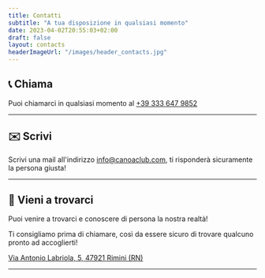 ```yaml
---
title: Contatti
subtitle: "A tua disposizione in qualsiasi momento"
date: 2023-04-02T20:55:03+02:00
draft: false
layout: contacts
headerImageUrl: "/images/header_contacts.jpg"
---
```


## 📞 Chiama
Puoi chiamarci in qualsiasi momento al [+39 333 647 9852](tel:+393336479852)

---

## ✉️ Scrivi
Scrivi una mail all'indirizzo [info@canoaclub.com](mailto:info@canoaclubrimini.com), ti risponderà sicuramente la persona giusta!

---

## 📍 Vieni a trovarci
Puoi venire a trovarci e conoscere di persona la nostra realtà!

Ti consigliamo prima di chiamare, così da essere sicuro di trovare qualcuno pronto ad accoglierti! 

[Via Antonio Labriola, 5, 47921 Rimini (RN)](https://goo.gl/maps/cowc2Pd27pwXqiQW9)

---